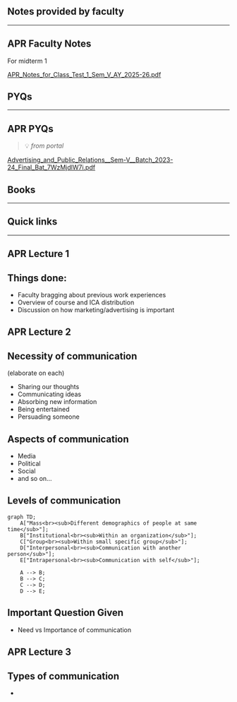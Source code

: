 
## Notes provided by faculty


---


## APR Faculty Notes

For midterm 1


[APR_Notes_for_Class_Test_1_Sem_V_AY_2025-26.pdf](https://prod-files-secure.s3.us-west-2.amazonaws.com/cb8bfd8d-d68b-81fa-ac15-000328a0aab4/8af09541-7230-4812-bd38-f931850a4587/APR_Notes_for_Class_Test_1_Sem_V_AY_2025-26.pdf?X-Amz-Algorithm=AWS4-HMAC-SHA256&X-Amz-Content-Sha256=UNSIGNED-PAYLOAD&X-Amz-Credential=ASIAZI2LB466YFI5APWC%2F20250815%2Fus-west-2%2Fs3%2Faws4_request&X-Amz-Date=20250815T064757Z&X-Amz-Expires=3600&X-Amz-Security-Token=IQoJb3JpZ2luX2VjEA8aCXVzLXdlc3QtMiJHMEUCIQDrwK%2FDDZLBviL3XrVWeYQz9ZnvQxOZUzrTuIVaZFeu3gIgG1uJOW1hdfhat71%2BEpanbbwCercancl6LYxuIBowk04q%2FwMIVxAAGgw2Mzc0MjMxODM4MDUiDAtlCV2njqhh25tPySrcA1dvYhyU8mcR9rWMJtswi8SgZh%2BD7YDkS8zvUQUKMXjrFGnucvpCkY%2F563YU2%2FM6YE4l%2FU0ceurKYX5UZwpevPgVqRoN8ZOrWGkn76yNPxN23omu%2F%2FNNL4tRzBpEyIBP8zKlG8F6kGaSfteIqDb4fo%2FWkwC8k63%2Bd55LhfZ2e%2FaiIII1fYrgyp39e5wlMolpGFE1c5dFglZ5tFjQNuoxzyOcjBtvJVpAcv%2BvaVXwPmZhu3SdTFruF45PQ3%2FQI2Y5oZ4PmWqh5t3bckvsgPPmy58OSKIJU2gayKAeJzrGjJjYumSKhPR0oGaIans1yuAhwRm1x%2FQnwdgY5rI6FYvvJPQ9sbXu2zGNxyU7UvFsx9pxwf4vYL7nx8b0t9qJ7R%2F1F8%2Fk6qXD54Ny%2Fw0AbyJLVwtoHwnSBmz1mBUkv1rvbXVI5bxO73TGgZ1df4yg7M5yppfnXTDv8aSP3YwDIq39gewdHoAK1ZvqHgTE949fVGP%2BI%2Fnu26pFcR3y1NCSFD5FEc6UTU4kf0estDUpWRF7680akRfr2%2BUOp%2BujkIbm7anvMiUaThzIiVSiWGi4tbdtB1kGPTsIXuZ19Uat9S2qiuHQ7TDd210C3BQaJGnmjMkhJn9IYsIR8HGdJBanMPWj%2B8QGOqUBs36IlkmJUK0M5rHF%2BhHOGYTrKZWrSQja9BUDRLvWz64%2BgBWzHwtFwLmS6sI%2FW6wjFssGX8%2BOAXMuaYon8gELZjcjyGUJB9S0SQLI0C6IuEEZW4xBg%2BBhrq71KOf160ZGnw4rXfrfHxb28F5l84ZIM4dSBKaBQzgx6DzQUfnRH%2FSQewS7N4k4cbLKz2EHQ9hcaeEH59at7RQjstz%2BuNNbJ0tlOcDL&X-Amz-Signature=2ab3704cd0d7a291c0f78295a99f2c4054ae2245cc5e13f127691c972c17bf28&X-Amz-SignedHeaders=host&x-amz-checksum-mode=ENABLED&x-id=GetObject)


## PYQs


---


## APR PYQs

> 💡 _from portal_


[Advertising_and_Public_Relations__Sem-V__Batch_2023-24_Final_Bat_7WzMjdlW7i.pdf](https://prod-files-secure.s3.us-west-2.amazonaws.com/cb8bfd8d-d68b-81fa-ac15-000328a0aab4/703db4d0-342c-4553-86a0-d6d9caaf8f41/Advertising_and_Public_Relations__Sem-V__Batch_2023-24_Final_Bat_7WzMjdlW7i.pdf?X-Amz-Algorithm=AWS4-HMAC-SHA256&X-Amz-Content-Sha256=UNSIGNED-PAYLOAD&X-Amz-Credential=ASIAZI2LB466Q3ILR45X%2F20250815%2Fus-west-2%2Fs3%2Faws4_request&X-Amz-Date=20250815T064757Z&X-Amz-Expires=3600&X-Amz-Security-Token=IQoJb3JpZ2luX2VjEA8aCXVzLXdlc3QtMiJHMEUCIEiOV28UmMgZ2h7vuc%2FfBbgKZGqqKaiRtIQ%2B5thItQlSAiEA44kLGpu5cbSkmHZbDdNMyu5Z8mJus3INgnmFE0Vsai0q%2FwMIVxAAGgw2Mzc0MjMxODM4MDUiDOS56E7Ovwz7W%2FMDdircA3Sp6TLgbin7MpBSrt3auXh%2FFJEyDpOFxHs%2FN83rhHuJ6qi08jyeu60zcoksX3qDNn9mkqy9Mi18Ri2EZeM3kTExiZ0hLetWdYoqi3KLbgA8Wkta7vi%2BIcz02GnW4lPUhUHTAlLWIwGowEjWpk5IOWQoQtjYYUGO6L%2FiKnCFvevkKQmuCtxYIoot5xNeAQadBT%2FLe19zqXlZ8%2FACRg1JPsvMkIBlN3kHgWCfgNvvtdTnamgFQl5w%2Fb4e1oLDXf%2BaDK%2Fp1jNCO8qHclxF21LF01HkDfQZrablFwaHhq2rrRd6rMZx83ctE9TAwu4W1tZLYzpwTTqzZGyXVgqS7HR8sULYS07kZt7IFkrhxgXcKM2RyS7FmgKS1IPjUmBNjerOkiyPUtHV%2FPRdO6WiPJstyn4F3TOrdOyg4p6fwAJ4SXVAPM6qw%2FTO5ofU80DOmZuo2CCwIztpyCk9M0BA4ASf7UVcRkn0BEiCsh5OS5d%2FVmT65cd4s7I%2BKOmNSEZ3mTiy8YUFdlvftW3MaHB%2FV3E2oZ%2BthVYG8MJNcDVY2%2FuLYM%2Fz5ziQ3GYq4u2jiq2265E9wMblLSlcy%2BYVfqqybbjQdMr8a5ZGYBPprcPw2nCu6%2Bgkqry5V0ONQedYdRqVMKGj%2B8QGOqUB5960sWUtcxRCwsRnrdSnHvkPITbcKjbLPe352WeZp52NMjWq7BUavTs4s693rhnPF3nz8o5EMNWM5riSalbLa2CC822RMStEg6TrX00l2b38266QM4M%2FDTBtLPyo5ZwCBv2cZNP7hwV8xr9IXMYfHrWYV3of7Sd%2BcTVcp1LVv6CbF3kf6446Bcynhm4Bs29S4z%2BQ2NNhtRLQQ9d1eTFJgpH8fchJ&X-Amz-Signature=f2b879a423ce8029bb8747c67d2752e638834e058ba7a31904c3d2738d369535&X-Amz-SignedHeaders=host&x-amz-checksum-mode=ENABLED&x-id=GetObject)


## Books


---


## Quick links


---


## APR Lecture 1

## Things done:

- Faculty bragging about previous work experiences
- Overview of course and ICA distribution
- Discussion on how marketing/advertising is important

## APR Lecture 2

## Necessity of communication


(elaborate on each)

- Sharing our thoughts
- Communicating ideas
- Absorbing new information
- Being entertained
- Persuading someone

## Aspects of communication

- Media
- Political
- Social
- and so on…

## Levels of communication


```mermaid
graph TD;
    A["Mass<br><sub>Different demographics of people at same time</sub>"];
    B["Institutional<br><sub>Within an organization</sub>"];
    C["Group<br><sub>Within small specific group</sub>"];
    D["Interpersonal<br><sub>Communication with another person</sub>"];
    E["Intrapersonal<br><sub>Communication with self</sub>"];

    A --> B;
    B --> C;
    C --> D;
    D --> E;

```


## Important Question Given

- Need vs Importance of communication

## APR Lecture 3

## Types of communication

- 
